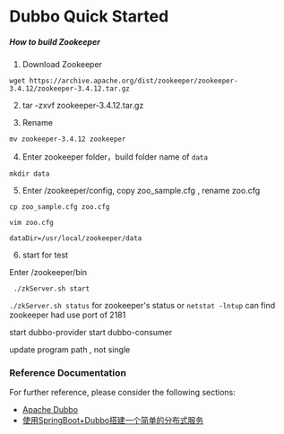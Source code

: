 # Dubbo Quick Started

##### How to build Zookeeper

1. Download Zookeeper

`wget https://archive.apache.org/dist/zookeeper/zookeeper-3.4.12/zookeeper-3.4.12.tar.gz`

2. tar -zxvf  zookeeper-3.4.12.tar.gz

3. Rename

``` 
mv zookeeper-3.4.12 zookeeper
```

4. Enter zookeeper folder，build folder name of `data`

```
mkdir data
```

5. Enter /zookeeper/config, copy zoo_sample.cfg , rename zoo.cfg

```
cp zoo_sample.cfg zoo.cfg
```

`vim zoo.cfg `

```
dataDir=/usr/local/zookeeper/data
```

6. start for test

Enter /zookeeper/bin

```
 ./zkServer.sh start
```

`./zkServer.sh status` for zookeeper's status or `netstat -lntup` can find zookeeper had use port of 2181

start dubbo-provider
start dubbo-consumer

update program path , not single

### Reference Documentation
For further reference, please consider the following sections:

* [Apache Dubbo](http://dubbo.apache.org/)
* [使用SpringBoot+Dubbo搭建一个简单的分布式服务](https://www.javazhiyin.com/25919.html)

